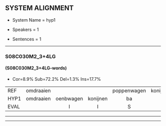 
## SYSTEM ALIGNMENT

- System Name = hyp1

- Speakers = 1

- Sentences = 1

---

### S08C030M2_3+4LG

#### (S08C030M2_3+4LG-words)

- Cor=8.9%	Sub=72.2%	Del=1.3%	Ins=17.7%

|  |  |  |  |  |  |  |  |  |  |  |  |  |  |  |  |  |  |  |  |  |  |  |  |  |  |  |  |  |  |  |  |  |  |  |  |  |  |  |  |  |  |  |  |  |  |  |  |  |  |  |  |  |  |  |  |  |  |  |  |  |  |  |  |  |  |  |  |  |  |  |  |  |  |  |  |  |  |  |  |
|:--- |:---:|:---:|:---:|:---:|:---:|:---:|:---:|:---:|:---:|:---:|:---:|:---:|:---:|:---:|:---:|:---:|:---:|:---:|:---:|:---:|:---:|:---:|:---:|:---:|:---:|:---:|:---:|:---:|:---:|:---:|:---:|:---:|:---:|:---:|:---:|:---:|:---:|:---:|:---:|:---:|:---:|:---:|:---:|:---:|:---:|:---:|:---:|:---:|:---:|:---:|:---:|:---:|:---:|:---:|:---:|:---:|:---:|:---:|:---:|:---:|:---:|:---:|:---:|:---:|:---:|:---:|:---:|:---:|:---:|:---:|:---:|:---:|:---:|:---:|:---:|:---:|:---:|:---:|:---:|
| REF | omdraaien |  |  | poppenwagen | konijnenhok | * | * | elastiekje | ruziemaken | teddybeer | dierentuin | paddenstoelen | * | * | verstoppertje | wasmachine | * | fototoestel | toiletpapier | * | * | * | * | * | * | vrachtwagen |  |  |  | buurmannen | vogelkooi | * | * | * | * | olifant | schommelen | * | * | * | iedereen | schoenenwinkel | * | knutselen | ophangen | verjaardag |  |  |  |  |  | sprookjesboek | tandenborstel | lucifer | * | slaapkamer |  | achterdeur | ziekenhuis | nieuwsgierig | * | afblijven |  |  |  | * | kabouter | washandje | sneeuwwitje | goeiendag | * | * | * | vakantie | limonade | autorijden | eindelijk | familie | chocolade |
| HYP1 | omdraaien | oenbwagen | konijnen | ba | hok | he | ellastiek | ja | regin | maken | tutibir | dirangtum | patden | stoelen | verstopberdje | was | mante | fototoestel |  | ton | ota | to | e | toe | papier | vrachtwagen | biurmannen | oge | voog | vog | en | uh | kooi | olief | end | schoen | ut | schoenmijl | mel | iderim | schoen | na | winkel | utsellen | ophangen | verjaardag | sprookjes | poek | tand | en | borstal | lucht | lus | in | se | slaapkamer | acht | daaroor | weekenhuis | nees | gerig | afblijven | kakabater | washankje | nie | ik | j | goei | goeien | uh | goei | dag | dat | kent | lemonado | autoreden | endelik | fmili | choqelado |
| EVAL |  | I | I | S | S | S | S | S | S | S | S | S | S | S | S | S | S |  | D | S | S | S | S | S | S |  | I | I | I | S | S | S | S | S | S | S | S | S | S | S | S | S | S | S |  |  | I | I | I | I | I | S | S | S | S |  | I | S | S | S | S |  | I | I | I | S | S | S | S | S | S | S | S | S | S | S | S | S | S |
---

---
